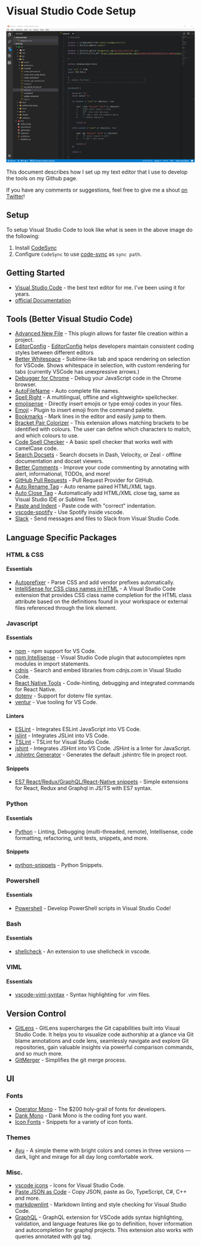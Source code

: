 # Visual Studio Code Setup

![vscode](vs_code.png)

This document describes how I set up my text editor that I use to develop the tools on my Github page.

If you have any comments or suggestions, feel free to give me a shout [on Twitter](https://twitter.com/nicholasadamou)!

## Setup

To setup Visual Studio Code to look like what is seen in the above image do the following:

1. Install [CodeSync](https://marketplace.visualstudio.com/items?itemName=golf1052.code-sync)
2. Configure `CodeSync` to use [code-sync](code-sync/) as `sync path`.

## Getting Started

- [Visual Studio Code](https://code.visualstudio.com/) - the best text editor for me. I've been using it for years.
- [official Documentation](https://code.visualstudio.com/docs)

## Tools (Better Visual Studio Code)

- [Advanced New File](https://github.com/skuroda/Sublime-AdvancedNewFile) - This plugin allows for faster file creation within a project.
- [EditorConfig](https://marketplace.visualstudio.com/items?itemName=EditorConfig.EditorConfig) - [EditorConfig](http://editorconfig.org/) helps developers maintain consistent coding styles between different editors
- [Better Whitespace](https://marketplace.visualstudio.com/items?itemName=chmln.better-whitespace) - Sublime-like tab and space rendering on selection for VSCode. Shows whitespace in selection, with custom rendering for tabs (currently VSCode has unexpressive arrows.)
- [Debugger for Chrome](https://marketplace.visualstudio.com/items?itemName=msjsdiag.debugger-for-chrome) - Debug your JavaScript code in the Chrome browser.
- [AutoFileName](https://marketplace.visualstudio.com/items?itemName=JerryHong.autofilename) - Auto complete file names.
- [Spell Right](https://marketplace.visualstudio.com/items?itemName=ban.spellright) - A multilingual, offline and «lightweight» spellchecker.
- [emojisense](https://marketplace.visualstudio.com/items?itemName=bierner.emojisense) - Directly insert emojis or type emoji codes in your files.
- [Emoji](https://marketplace.visualstudio.com/items?itemName=Perkovec.emoji) - Plugin to insert emoji from the command palette.
- [Bookmarks](https://marketplace.visualstudio.com/items?itemName=alefragnani.Bookmarks) - Mark lines in the editor and easily jump to them.
- [Bracket Pair Colorizer](https://marketplace.visualstudio.com/items?itemName=CoenraadS.bracket-pair-colorizer) - This extension allows matching brackets to be identified with colours. The user can define which characters to match, and which colours to use.
- [Code Spell Checker](https://marketplace.visualstudio.com/items?itemName=streetsidesoftware.code-spell-checker) - A basic spell checker that works well with camelCase code.
- [Search Docsets](https://marketplace.visualstudio.com/items?itemName=silverlakesoftware.searchdocsets-vscode) - Search docsets in Dash, Velocity, or Zeal - offline documentation and docset viewers.
- [Better Comments](https://marketplace.visualstudio.com/items?itemName=aaron-bond.better-comments) - Improve your code commenting by annotating with alert, informational, TODOs, and more!
- [GitHub Pull Requests](https://marketplace.visualstudio.com/items?itemName=GitHub.vscode-pull-request-github) - Pull Request Provider for GitHub.
- [Auto Rename Tag](https://marketplace.visualstudio.com/items?itemName=formulahendry.auto-rename-tag) - Auto rename paired HTML/XML tags.
- [Auto Close Tag](https://marketplace.visualstudio.com/items?itemName=formulahendry.auto-close-tag) - Automatically add HTML/XML close tag, same as Visual Studio IDE or Sublime Text.
- [Paste and Indent](https://marketplace.visualstudio.com/items?itemName=Rubymaniac.vscode-paste-and-indent) - Paste code with "correct" indentation.
- [vscode-spotify](https://marketplace.visualstudio.com/items?itemName=shyykoserhiy.vscode-spotify) - Use Spotify inside vscode.
- [Slack](https://marketplace.visualstudio.com/items?itemName=sozercan.slack) - Send messages and files to Slack from Visual Studio Code.

## Language Specific Packages

### HTML & CSS

#### Essentials

- [Autoprefixer](https://marketplace.visualstudio.com/items?itemName=mrmlnc.vscode-autoprefixer) - Parse CSS and add vendor prefixes automatically.
- [IntelliSense for CSS class names in HTML](https://marketplace.visualstudio.com/items?itemName=Zignd.html-css-class-completion) - A Visual Studio Code extension that provides CSS class name completion for the HTML class attribute based on the definitions found in your workspace or external files referenced through the link element.

### Javascript

#### Essentials

- [npm](https://marketplace.visualstudio.com/items?itemName=eg2.vscode-npm-script) - npm support for VS Code.
- [npm Intellisense](https://marketplace.visualstudio.com/items?itemName=christian-kohler.npm-intellisense) - Visual Studio Code plugin that autocompletes npm modules in import statements.
- [cdnjs](https://marketplace.visualstudio.com/items?itemName=JakeWilson.vscode-cdnjs) - Search and embed libraries from cdnjs.com in Visual Studio Code.
- [React Native Tools](https://marketplace.visualstudio.com/items?itemName=vsmobile.vscode-react-native) - Code-hinting, debugging and integrated commands for React Native.
- [dotenv](https://marketplace.visualstudio.com/items?itemName=mikestead.dotenv) - Support for dotenv file syntax.
- [ventur](https://marketplace.visualstudio.com/items?itemName=octref.vetur) - Vue tooling for VS Code.

#### Linters

- [ESLint](https://marketplace.visualstudio.com/items?itemName=dbaeumer.vscode-eslint) - Integrates ESLint JavaScript into VS Code.
- [jslint](https://marketplace.visualstudio.com/items?itemName=ajhyndman.jslint) - Integrates JSLint into VS Code.
- [TSLint](https://marketplace.visualstudio.com/items?itemName=eg2.tslint) - TSLint for Visual Studio Code.
- [jshint](https://marketplace.visualstudio.com/items?itemName=dbaeumer.jshint) - Integrates JSHint into VS Code. JSHint is a linter for JavaScript.
- [.jshintrc Generator](https://marketplace.visualstudio.com/items?itemName=benjavr.jshintrc-generator) - Generates the default .jshintrc file in project root.

#### Snippets

- [ES7 React/Redux/GraphQL/React-Native snippets](https://marketplace.visualstudio.com/items?itemName=dsznajder.es7-react-js-snippets) - Simple extensions for React, Redux and Graphql in JS/TS with ES7 syntax.

### Python

#### Essentials

- [Python](https://marketplace.visualstudio.com/items?itemName=ms-python.python) - Linting, Debugging (multi-threaded, remote), Intellisense, code formatting, refactoring, unit tests, snippets, and more.

#### Snippets

- [python-snippets](https://marketplace.visualstudio.com/items?itemName=cstrap.python-snippets) - Python Snippets.

### Powershell

#### Essentials

- [Powershell](https://marketplace.visualstudio.com/items?itemName=ms-vscode.PowerShell) - Develop PowerShell scripts in Visual Studio Code!

### Bash

#### Essentials

- [shellcheck](https://marketplace.visualstudio.com/items?itemName=timonwong.shellcheck) - An extension to use shellcheck in vscode.

### VIML

#### Essentials

- [vscode-viml-syntax](https://marketplace.visualstudio.com/items?itemName=dunstontc.viml) - Syntax highlighting for .vim files.

## Version Control

- [GitLens](https://marketplace.visualstudio.com/items?itemName=eamodio.gitlens) - GitLens supercharges the Git capabilities built into Visual Studio Code. It helps you to visualize code authorship at a glance via Git blame annotations and code lens, seamlessly navigate and explore Git repositories, gain valuable insights via powerful comparison commands, and so much more.
- [GitMerger](https://marketplace.visualstudio.com/items?itemName=shaharkazaz.git-merger) - Simplifies the git merge process.

## UI

### Fonts

- [Operator Mono](https://www.typography.com/fonts/operator/styles/) - The $200 holy-grail of fonts for developers.
- [Dank Mono](https://dank.sh/) - Dank Mono is the coding font you want.
- [Icon Fonts](https://marketplace.visualstudio.com/items?itemName=idleberg.icon-fonts) - Snippets for a variety of icon fonts.

### Themes

- [Ayu](https://marketplace.visualstudio.com/items?itemName=teabyii.ayu) - A simple theme with bright colors and comes in three versions — dark, light and mirage for all day long comfortable work.

### Misc.

- [vscode icons](https://marketplace.visualstudio.com/items?itemName=robertohuertasm.vscode-icons) - Icons for Visual Studio Code.
- [Paste JSON as Code](https://marketplace.visualstudio.com/items?itemName=quicktype.quicktype) - Copy JSON, paste as Go, TypeScript, C#, C++ and more.
- [markdownlint](https://marketplace.visualstudio.com/items?itemName=DavidAnson.vscode-markdownlint) - Markdown linting and style checking for Visual Studio Code.
- [GraphQL](https://marketplace.visualstudio.com/items?itemName=Prisma.vscode-graphql) - GraphQL extension for VSCode adds syntax highlighting, validation, and language features like go to definition, hover information and autocompletion for graphql projects. This extension also works with queries annotated with gql tag.